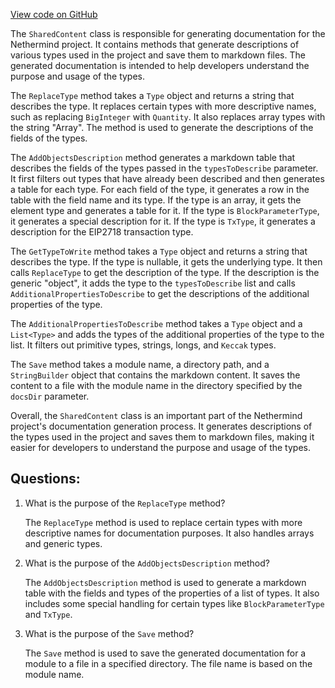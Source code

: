 [View code on GitHub](https://github.com/NethermindEth/nethermind/src/Nethermind/Nethermind.GitBook/SharedContent.cs)

The `SharedContent` class is responsible for generating documentation for the Nethermind project. It contains methods that generate descriptions of various types used in the project and save them to markdown files. The generated documentation is intended to help developers understand the purpose and usage of the types.

The `ReplaceType` method takes a `Type` object and returns a string that describes the type. It replaces certain types with more descriptive names, such as replacing `BigInteger` with `Quantity`. It also replaces array types with the string "Array". The method is used to generate the descriptions of the fields of the types.

The `AddObjectsDescription` method generates a markdown table that describes the fields of the types passed in the `typesToDescribe` parameter. It first filters out types that have already been described and then generates a table for each type. For each field of the type, it generates a row in the table with the field name and its type. If the type is an array, it gets the element type and generates a table for it. If the type is `BlockParameterType`, it generates a special description for it. If the type is `TxType`, it generates a description for the EIP2718 transaction type.

The `GetTypeToWrite` method takes a `Type` object and returns a string that describes the type. If the type is nullable, it gets the underlying type. It then calls `ReplaceType` to get the description of the type. If the description is the generic "object", it adds the type to the `typesToDescribe` list and calls `AdditionalPropertiesToDescribe` to get the descriptions of the additional properties of the type.

The `AdditionalPropertiesToDescribe` method takes a `Type` object and a `List<Type>` and adds the types of the additional properties of the type to the list. It filters out primitive types, strings, longs, and `Keccak` types.

The `Save` method takes a module name, a directory path, and a `StringBuilder` object that contains the markdown content. It saves the content to a file with the module name in the directory specified by the `docsDir` parameter.

Overall, the `SharedContent` class is an important part of the Nethermind project's documentation generation process. It generates descriptions of the types used in the project and saves them to markdown files, making it easier for developers to understand the purpose and usage of the types.
## Questions: 
 1. What is the purpose of the `ReplaceType` method?
    
    The `ReplaceType` method is used to replace certain types with more descriptive names for documentation purposes. It also handles arrays and generic types.

2. What is the purpose of the `AddObjectsDescription` method?
    
    The `AddObjectsDescription` method is used to generate a markdown table with the fields and types of the properties of a list of types. It also includes some special handling for certain types like `BlockParameterType` and `TxType`.

3. What is the purpose of the `Save` method?
    
    The `Save` method is used to save the generated documentation for a module to a file in a specified directory. The file name is based on the module name.